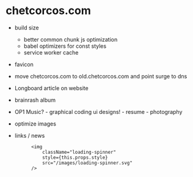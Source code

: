 # chetcorcos.com


* build size
	* better common chunk js optimization
	* babel optimizers for const styles
	* service worker cache
* favicon

* move chetcorcos.com to old.chetcorcos.com and point surge to dns

- Longboard article on website
- brainrash album
- OP1 Music? - graphical coding ui designs! - resume - photography

- optimize images

* links / news


			<img
				className="loading-spinner"
				style={this.props.style}
				src="/images/loading-spinner.svg"
			/>

